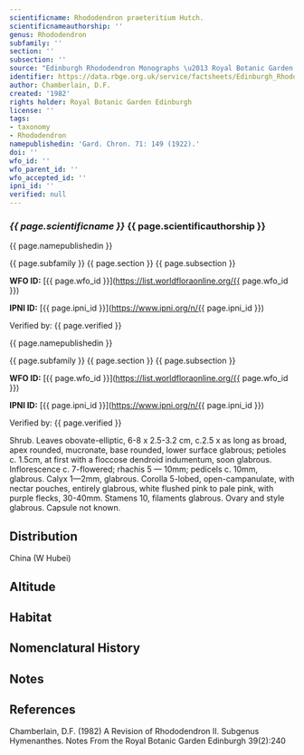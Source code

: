```yaml
---
scientificname: Rhododendron praeteritium Hutch.
scientificnameauthorship: ''
genus: Rhododendron
subfamily: ''
section: ''
subsection: ''
source: "Edinburgh Rhododendron Monographs \u2013 Royal Botanic Garden Edinburgh"
identifier: https://data.rbge.org.uk/service/factsheets/Edinburgh_Rhododendron_Monographs.xhtml
author: Chamberlain, D.F.
created: '1982'
rights holder: Royal Botanic Garden Edinburgh
license: ''
tags:
- taxonomy
- Rhododendron
namepublishedin: 'Gard. Chron. 71: 149 (1922).'
doi: ''
wfo_id: ''
wfo_parent_id: ''
wfo_accepted_id: ''
ipni_id: ''
verified: null
---
```

### _{{ page.scientificname }}_ {{ page.scientificauthorship }}
 {{ page.namepublishedin }}

{{ page.subfamily }} {{ page.section }} {{ page.subsection }}

**WFO ID:** [{{ page.wfo_id }}](https://list.worldfloraonline.org/{{ page.wfo_id }})

**IPNI ID:** [{{ page.ipni_id }}](https://www.ipni.org/n/{{ page.ipni_id }})

Verified by: {{ page.verified }}

 {{ page.namepublishedin }}

{{ page.subfamily }} {{ page.section }} {{ page.subsection }}

**WFO ID:** [{{ page.wfo_id }}](https://list.worldfloraonline.org/{{ page.wfo_id }})

**IPNI ID:** [{{ page.ipni_id }}](https://www.ipni.org/n/{{ page.ipni_id }})

Verified by: {{ page.verified }}



Shrub. Leaves obovate-elliptic, 6-8 x 2.5-3.2 cm, c.2.5 x as long as broad, apex rounded, mucronate, base rounded, lower surface glabrous; petioles c. 1.5cm, at first with a floccose dendroid indumentum, soon glabrous. Inflorescence c. 7-flowered; rhachis 5 — 10mm; pedicels c. 10mm, glabrous. Calyx 1—2mm, glabrous. Corolla 5-lobed, open-campanulate, with nectar pouches, entirely glabrous, white flushed pink to pale pink, with purple flecks, 30-40mm. Stamens 10, filaments glabrous. Ovary and style glabrous. Capsule not known.

## Distribution
China (W Hubei)

## Altitude


## Habitat


## Nomenclatural History

                       
## Notes


## References

Chamberlain, D.F. (1982) A Revision of Rhododendron II. Subgenus Hymenanthes. Notes From the Royal Botanic Garden Edinburgh 39(2):240
